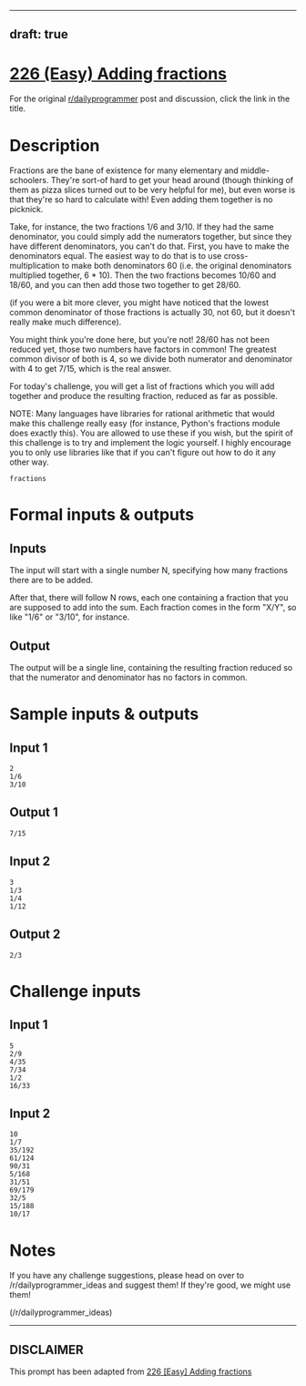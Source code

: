 ---
draft: true
----

# [226 (Easy) Adding fractions](https://www.reddit.com/r/dailyprogrammer/comments/3fmke1/20150803_challenge_226_easy_adding_fractions/)

For the original [r/dailyprogrammer](https://www.reddit.com/r/dailyprogrammer/) post and discussion, click the link in the title.

# Description
Fractions are the bane of existence for many elementary and middle-schoolers. They're sort-of hard to get your head around (though thinking of them as pizza slices turned out to be very helpful for me), but even worse is that they're so hard to calculate with! Even adding them together is no picknick. 

Take, for instance, the two fractions 1/6 and 3/10. If they had the same denominator, you could simply add the numerators together, but since they have different denominators, you can't do that. First, you have to make the denominators equal. The easiest way to do that is to use cross-multiplication to make both denominators 60 (i.e. the original denominators multiplied together, 6 * 10). Then the two fractions becomes 10/60 and 18/60, and you can then add those two together to get 28/60. 

(if you were a bit more clever, you might have noticed that the lowest common denominator of those fractions is actually 30, not 60, but it doesn't really make much difference). 

You might think you're done here, but you're not! 28/60 has not been reduced yet, those two numbers have factors in common! The greatest common divisor of both is 4, so we divide both numerator and denominator with 4 to get 7/15, which is the real answer. 

For today's challenge, you will get a list of fractions which you will add together and produce the resulting fraction, reduced as far as possible. 

NOTE: Many languages have libraries for rational arithmetic that would make this challenge really easy (for instance, Python's fractions module does exactly this). You are allowed to use these if you wish, but the spirit of this challenge is to try and implement the logic yourself. I highly encourage you to only use libraries like that if you can't figure out how to do it any other way. 


```
fractions
```
# Formal inputs & outputs
## Inputs
The input will start with a single number N, specifying how many fractions there are to be added. 

After that, there will follow N rows, each one containing a fraction that you are supposed to add into the sum. Each fraction comes in the form "X/Y", so like "1/6" or "3/10", for instance. 

## Output
The output will be a single line, containing the resulting fraction reduced so that the numerator and denominator has no factors in common. 

# Sample inputs & outputs
## Input 1

```
2
1/6
3/10
```
## Output 1

```
7/15
```
## Input 2

```
3
1/3
1/4
1/12
```
## Output 2

```
2/3
```
# Challenge inputs
## Input 1

```
5
2/9
4/35
7/34
1/2
16/33
```
## Input 2

```
10
1/7
35/192
61/124
90/31
5/168
31/51
69/179
32/5
15/188
10/17
```
# Notes
If you have any challenge suggestions, please head on over to /r/dailyprogrammer_ideas and suggest them! If they're good, we might use them!

(/r/dailyprogrammer_ideas)

----
## **DISCLAIMER**
This prompt has been adapted from [226 [Easy] Adding fractions](https://www.reddit.com/r/dailyprogrammer/comments/3fmke1/20150803_challenge_226_easy_adding_fractions/
)
